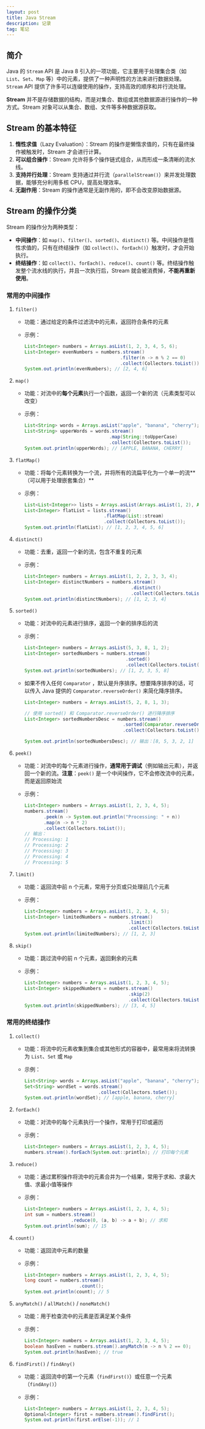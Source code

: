 ```yaml
---
layout: post
title: Java Stream
description: 记录
tag: 笔记
---
```


## 简介

Java 的 `Stream` API 是 Java 8 引入的一项功能，它主要用于处理集合类（如 `List`、`Set`、`Map` 等）中的元素，提供了一种声明性的方法来进行数据处理。`Stream` API 提供了许多可以连缀使用的操作，支持高效的顺序和并行流处理。

**Stream** 并不是存储数据的结构，而是对集合、数组或其他数据源进行操作的一种方式。Stream 对象可以从集合、数组、文件等多种数据源获取。



## Stream 的基本特征

1. **惰性求值**（Lazy Evaluation）：Stream 的操作是懒惰求值的，只有在最终操作被触发时，Stream 才会进行计算。
2. **可以组合操作**：Stream 允许将多个操作链式组合，从而形成一条清晰的流水线。
3. **支持并行处理**：Stream 支持通过并行流（`parallelStream()`）来并发处理数据，能够充分利用多核 CPU，提高处理效率。
4. **无副作用**：Stream 的操作通常是无副作用的，即不会改变原始数据源。



## Stream 的操作分类

Stream 的操作分为两种类型：

- **中间操作**：如 `map()`、`filter()`、`sorted()`、`distinct()` 等。中间操作是惰性求值的，只有在终结操作（如 `collect()`、`forEach()`）触发时，才会开始执行。
- **终结操作**：如 `collect()`、`forEach()`、`reduce()`、`count()` 等。终结操作触发整个流水线的执行，并且一次执行后，Stream 就会被消费掉，**不能再重新使用**。



### 常用的中间操作

1. `filter()`

   - 功能：通过给定的条件过滤流中的元素，返回符合条件的元素

   - 示例：

     ```java
     List<Integer> numbers = Arrays.asList(1, 2, 3, 4, 5, 6);
     List<Integer> evenNumbers = numbers.stream()
                                        .filter(n -> n % 2 == 0)
                                        .collect(Collectors.toList());
     System.out.println(evenNumbers); // [2, 4, 6]
     ```

2. `map()`

   - 功能：对流中的**每个元素**执行一个函数，返回一个新的流（元素类型可以改变）

   - 示例：

     ```java
     List<String> words = Arrays.asList("apple", "banana", "cherry");
     List<String> upperWords = words.stream()
                                    .map(String::toUpperCase)
                                    .collect(Collectors.toList());
     System.out.println(upperWords); // [APPLE, BANANA, CHERRY]
     ```

3. `flatMap()`

   - 功能：将每个元素转换为一个流，并将所有的流扁平化为一个单一的流**（可以用于处理嵌套集合）**

   - 示例：

     ```java
     List<List<Integer>> lists = Arrays.asList(Arrays.asList(1, 2), Arrays.asList(3, 4), Arrays.asList(5, 6));
     List<Integer> flatList = lists.stream()
                                  .flatMap(List::stream)
                                  .collect(Collectors.toList());
     System.out.println(flatList); // [1, 2, 3, 4, 5, 6]
     ```

4. `distinct()`

   - 功能：去重，返回一个新的流，包含不重复的元素

   - 示例：

     ```java
     List<Integer> numbers = Arrays.asList(1, 2, 2, 3, 3, 4);
     List<Integer> distinctNumbers = numbers.stream()
                                            .distinct()
                                            .collect(Collectors.toList());
     System.out.println(distinctNumbers); // [1, 2, 3, 4]
     ```

5. `sorted()`

   - 功能：对流中的元素进行排序，返回一个新的排序后的流

   - 示例：

     ```java
     List<Integer> numbers = Arrays.asList(5, 3, 8, 1, 2);
     List<Integer> sortedNumbers = numbers.stream()
                                          .sorted()
                                          .collect(Collectors.toList());
     System.out.println(sortedNumbers); // [1, 2, 3, 5, 8]
     ```

   - 如果不传入任何 `Comparator` ，默认是升序排序。想要降序排序的话，可以传入 Java 提供的 `Comparator.reverseOrder()` 来简化降序排序。

     ```java
     List<Integer> numbers = Arrays.asList(5, 2, 8, 1, 3);
     
     // 使用 sorted() 和 Comparator.reverseOrder() 进行降序排序
     List<Integer> sortedNumbersDesc = numbers.stream()
                                         .sorted(Comparator.reverseOrder())
                                         .collect(Collectors.toList());
     
     System.out.println(sortedNumbersDesc); // 输出：[8, 5, 3, 2, 1]
     ```

6. `peek()`

   - 功能：对流中的每个元素进行操作，**通常用于调试**（例如输出元素），并返回一个新的流。**注意**：`peek()` 是一个中间操作，它不会修改流中的元素，而是返回原始流

   - 示例：

     ```java
     List<Integer> numbers = Arrays.asList(1, 2, 3, 4, 5);
     numbers.stream()
            .peek(n -> System.out.println("Processing: " + n))
            .map(n -> n * 2)
            .collect(Collectors.toList());
     // 输出：
     // Processing: 1
     // Processing: 2
     // Processing: 3
     // Processing: 4
     // Processing: 5
     ```

7. `limit()`

   - 功能：返回流中前 n 个元素，常用于分页或只处理前几个元素

   - 示例：

     ```java
     List<Integer> numbers = Arrays.asList(1, 2, 3, 4, 5);
     List<Integer> limitedNumbers = numbers.stream()
                                           .limit(3)
                                           .collect(Collectors.toList());
     System.out.println(limitedNumbers); // [1, 2, 3]
     ```

8. `skip()`

   - 功能：跳过流中的前 n 个元素，返回剩余的元素

   - 示例：

     ```java
     List<Integer> numbers = Arrays.asList(1, 2, 3, 4, 5);
     List<Integer> skippedNumbers = numbers.stream()
                                           .skip(2)
                                           .collect(Collectors.toList());
     System.out.println(skippedNumbers); // [3, 4, 5]
     ```



### 常用的终结操作

1. `collect()`

   - 功能：将流中的元素收集到集合或其他形式的容器中，最常用来将流转换为 `List`、`Set` 或 `Map`

   - 示例：

     ```java
     List<String> words = Arrays.asList("apple", "banana", "cherry");
     Set<String> wordSet = words.stream()
                                .collect(Collectors.toSet());
     System.out.println(wordSet); // [apple, banana, cherry]
     ```

2. `forEach()`

   - 功能：对流中的每个元素执行一个操作，常用于打印或遍历

   - 示例：

     ```java
     List<Integer> numbers = Arrays.asList(1, 2, 3, 4, 5);
     numbers.stream().forEach(System.out::println); // 打印每个元素
     ```

3. `reduce()`

   - 功能：通过累积操作将流中的元素合并为一个结果，常用于求和、求最大值、求最小值等操作

   - 示例：

     ```java
     List<Integer> numbers = Arrays.asList(1, 2, 3, 4, 5);
     int sum = numbers.stream()
                      .reduce(0, (a, b) -> a + b); // 求和
     System.out.println(sum); // 15
     ```

4. `count()`

   - 功能：返回流中元素的数量

   - 示例：

     ```java
     List<Integer> numbers = Arrays.asList(1, 2, 3, 4, 5);
     long count = numbers.stream()
                         .count();
     System.out.println(count); // 5
     ```

5. `anyMatch()` / `allMatch()` / `noneMatch()`

   - 功能：用于检查流中的元素是否满足某个条件

   - 示例：

     ```java
     List<Integer> numbers = Arrays.asList(1, 2, 3, 4, 5);
     boolean hasEven = numbers.stream().anyMatch(n -> n % 2 == 0);
     System.out.println(hasEven); // true
     ```

6. `findFirst()` / `findAny()`

   - 功能：返回流中的第一个元素（`findFirst()`）或任意一个元素（`findAny()`）

   - 示例：

     ```java
     List<Integer> numbers = Arrays.asList(1, 2, 3, 4, 5);
     Optional<Integer> first = numbers.stream().findFirst();
     System.out.println(first.orElse(-1)); // 1
     ```




